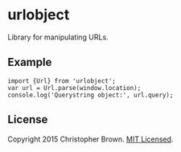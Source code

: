 # urlobject

Library for manipulating URLs.


## Example

    import {Url} from 'urlobject';
    var url = Url.parse(window.location);
    console.log('Querystring object:', url.query);


## License

Copyright 2015 Christopher Brown. [MIT Licensed](http://chbrown.github.io/licenses/MIT/#2015).

